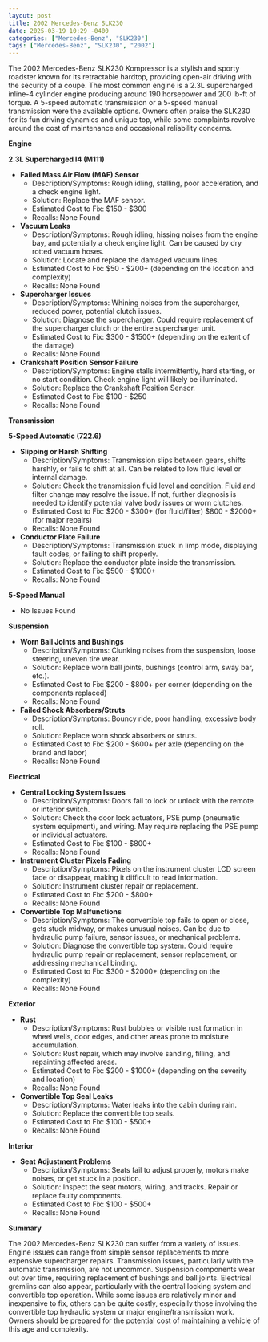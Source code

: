 ```yaml
---
layout: post
title: 2002 Mercedes-Benz SLK230
date: 2025-03-19 10:29 -0400
categories: ["Mercedes-Benz", "SLK230"]
tags: ["Mercedes-Benz", "SLK230", "2002"]
---
```

The 2002 Mercedes-Benz SLK230 Kompressor is a stylish and sporty roadster known for its retractable hardtop, providing open-air driving with the security of a coupe. The most common engine is a 2.3L supercharged inline-4 cylinder engine producing around 190 horsepower and 200 lb-ft of torque. A 5-speed automatic transmission or a 5-speed manual transmission were the available options. Owners often praise the SLK230 for its fun driving dynamics and unique top, while some complaints revolve around the cost of maintenance and occasional reliability concerns.

**Engine**

**2.3L Supercharged I4 (M111)**

*   **Failed Mass Air Flow (MAF) Sensor**
    *   Description/Symptoms: Rough idling, stalling, poor acceleration, and a check engine light.
    *   Solution: Replace the MAF sensor.
    *   Estimated Cost to Fix: $150 - $300
    *   Recalls: None Found
*   **Vacuum Leaks**
    *   Description/Symptoms: Rough idling, hissing noises from the engine bay, and potentially a check engine light. Can be caused by dry rotted vacuum hoses.
    *   Solution: Locate and replace the damaged vacuum lines.
    *   Estimated Cost to Fix: $50 - $200+ (depending on the location and complexity)
    *   Recalls: None Found
*   **Supercharger Issues**
    *   Description/Symptoms: Whining noises from the supercharger, reduced power, potential clutch issues.
    *   Solution: Diagnose the supercharger. Could require replacement of the supercharger clutch or the entire supercharger unit.
    *   Estimated Cost to Fix: $300 - $1500+ (depending on the extent of the damage)
    *   Recalls: None Found
*   **Crankshaft Position Sensor Failure**
    *   Description/Symptoms: Engine stalls intermittently, hard starting, or no start condition. Check engine light will likely be illuminated.
    *   Solution: Replace the Crankshaft Position Sensor.
    *   Estimated Cost to Fix: $100 - $250
    *   Recalls: None Found

**Transmission**

**5-Speed Automatic (722.6)**

*   **Slipping or Harsh Shifting**
    *   Description/Symptoms: Transmission slips between gears, shifts harshly, or fails to shift at all. Can be related to low fluid level or internal damage.
    *   Solution: Check the transmission fluid level and condition. Fluid and filter change may resolve the issue. If not, further diagnosis is needed to identify potential valve body issues or worn clutches.
    *   Estimated Cost to Fix: $200 - $300+ (for fluid/filter) $800 - $2000+ (for major repairs)
    *   Recalls: None Found
*   **Conductor Plate Failure**
    *   Description/Symptoms: Transmission stuck in limp mode, displaying fault codes, or failing to shift properly.
    *   Solution: Replace the conductor plate inside the transmission.
    *   Estimated Cost to Fix: $500 - $1000+
    *   Recalls: None Found

**5-Speed Manual**
*   No Issues Found

**Suspension**

*   **Worn Ball Joints and Bushings**
    *   Description/Symptoms: Clunking noises from the suspension, loose steering, uneven tire wear.
    *   Solution: Replace worn ball joints, bushings (control arm, sway bar, etc.).
    *   Estimated Cost to Fix: $200 - $800+ per corner (depending on the components replaced)
    *   Recalls: None Found
*   **Failed Shock Absorbers/Struts**
    *   Description/Symptoms: Bouncy ride, poor handling, excessive body roll.
    *   Solution: Replace worn shock absorbers or struts.
    *   Estimated Cost to Fix: $200 - $600+ per axle (depending on the brand and labor)
    *   Recalls: None Found

**Electrical**

*   **Central Locking System Issues**
    *   Description/Symptoms: Doors fail to lock or unlock with the remote or interior switch.
    *   Solution: Check the door lock actuators, PSE pump (pneumatic system equipment), and wiring. May require replacing the PSE pump or individual actuators.
    *   Estimated Cost to Fix: $100 - $800+
    *   Recalls: None Found
*   **Instrument Cluster Pixels Fading**
    *   Description/Symptoms: Pixels on the instrument cluster LCD screen fade or disappear, making it difficult to read information.
    *   Solution: Instrument cluster repair or replacement.
    *   Estimated Cost to Fix: $200 - $800+
    *   Recalls: None Found
*   **Convertible Top Malfunctions**
    *   Description/Symptoms: The convertible top fails to open or close, gets stuck midway, or makes unusual noises. Can be due to hydraulic pump failure, sensor issues, or mechanical problems.
    *   Solution: Diagnose the convertible top system. Could require hydraulic pump repair or replacement, sensor replacement, or addressing mechanical binding.
    *   Estimated Cost to Fix: $300 - $2000+ (depending on the complexity)
    *   Recalls: None Found

**Exterior**

*   **Rust**
    *   Description/Symptoms: Rust bubbles or visible rust formation in wheel wells, door edges, and other areas prone to moisture accumulation.
    *   Solution: Rust repair, which may involve sanding, filling, and repainting affected areas.
    *   Estimated Cost to Fix: $200 - $1000+ (depending on the severity and location)
    *   Recalls: None Found
*   **Convertible Top Seal Leaks**
    *   Description/Symptoms: Water leaks into the cabin during rain.
    *   Solution: Replace the convertible top seals.
    *   Estimated Cost to Fix: $100 - $500+
    *   Recalls: None Found

**Interior**

*   **Seat Adjustment Problems**
    *   Description/Symptoms: Seats fail to adjust properly, motors make noises, or get stuck in a position.
    *   Solution: Inspect the seat motors, wiring, and tracks. Repair or replace faulty components.
    *   Estimated Cost to Fix: $100 - $500+
    *   Recalls: None Found

**Summary**

The 2002 Mercedes-Benz SLK230 can suffer from a variety of issues. Engine issues can range from simple sensor replacements to more expensive supercharger repairs. Transmission issues, particularly with the automatic transmission, are not uncommon. Suspension components wear out over time, requiring replacement of bushings and ball joints. Electrical gremlins can also appear, particularly with the central locking system and convertible top operation. While some issues are relatively minor and inexpensive to fix, others can be quite costly, especially those involving the convertible top hydraulic system or major engine/transmission work. Owners should be prepared for the potential cost of maintaining a vehicle of this age and complexity.

